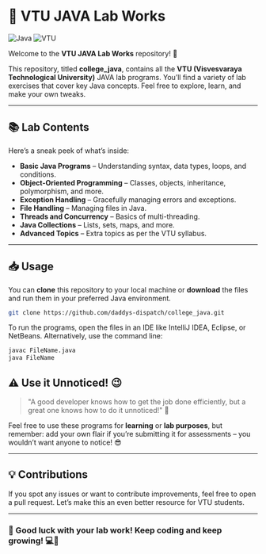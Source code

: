 # 🚀 VTU JAVA Lab Works

![Java](https://img.shields.io/badge/Java-%23ED8B00.svg?style=for-the-badge&logo=java&logoColor=white)
![VTU](https://img.shields.io/badge/VTU-Lab%20Works-007ACC?style=for-the-badge&logo=codeforces&logoColor=white)

Welcome to the **VTU JAVA Lab Works** repository! 🎉

This repository, titled **college_java**, contains all the **VTU (Visvesvaraya Technological University)** JAVA lab programs. You’ll find a variety of lab exercises that cover key Java concepts. Feel free to explore, learn, and make your own tweaks.

---

## 📚 Lab Contents

Here’s a sneak peek of what’s inside:

- **Basic Java Programs** – Understanding syntax, data types, loops, and conditions.
- **Object-Oriented Programming** – Classes, objects, inheritance, polymorphism, and more.
- **Exception Handling** – Gracefully managing errors and exceptions.
- **File Handling** – Managing files in Java.
- **Threads and Concurrency** – Basics of multi-threading.
- **Java Collections** – Lists, sets, maps, and more.
- **Advanced Topics** – Extra topics as per the VTU syllabus.

---

## 📥 Usage

You can **clone** this repository to your local machine or **download** the files and run them in your preferred Java environment.

```bash
git clone https://github.com/daddys-dispatch/college_java.git
```

To run the programs, open the files in an IDE like IntelliJ IDEA, Eclipse, or NetBeans. Alternatively, use the command line:

```bash
javac FileName.java
java FileName
```

## ⚠️ Use it Unnoticed! 😉

> "A good developer knows how to get the job done efficiently, but a great one knows how to do it unnoticed!" 🙈

Feel free to use these programs for **learning** or **lab purposes**, but remember: add your own flair if you’re submitting it for assessments – you wouldn’t want anyone to notice! 😎

---

## 💡 Contributions

If you spot any issues or want to contribute improvements, feel free to open a pull request. Let’s make this an even better resource for VTU students.

---

### 🌟 Good luck with your lab work! Keep coding and keep growing! 💻🎉
```
